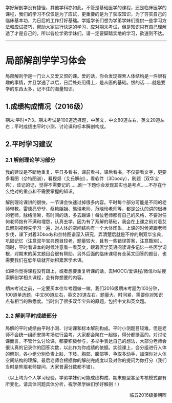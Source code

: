 学好解剖学没有捷径，其他学科亦如此。不管是基础医学的课程，还是临床医学的课程，我们的学习不仅仅是为了应试，更重要的是为了获取知识，为了夯实自己的临床基本功，为日后的工作打好基础。学姐学长们想为学弟学妹们提供一些学习方法和应试技巧，帮助大家进行快速的学习，应对期末考试，但是知识只有自己理解透了才是自己的，所以各位学弟学妹们，请一定要脚踏实地的学习，欲速则不达。

----

# 局部解剖学学习体会

局部解剖学是一门让人又爱又恨的课。爱的话，你会发现探索人体结构是一件很有趣的事情，并且学通了以后，日后处处用得上，是从医的基础。恨的话……就是要学的东西太多，记不住的海量知识。

## 1.成绩构成情况（2016级） 
期末:平时=7:3。期末考试是100道选择题，中英文，中文80道左右，英文20道左右；平时成绩由平时小测、讨论课和标本解剖构成。

## 2.平时学习建议
### 2.1 解剖理论学习部分

我的建议是不断地重复，平日多看书，课前看书，课后看书，不仅要看文字，更要多看图（奈特图谱），看视频（艾氏解剖），看软件（3Dbody），刷题（双华宝典），该记的记，觉得不需要记的……刷一下题你会发现其实也是考点……不存在什么绝对的重点和不需要掌握的知识。

解剖理论课讲的很快，一节课会快速过掉很多内容。平时每个部分可能是不同的老师带教，雷德亮爷爷、蔡艳姐姐、熊琨老师、范晓玲老师等，都是公认的讲的很棒的老师，脉络清晰，有时间的话，多去蹭课！每位老师都有自己的风格，不要对任何老师抱有不满和埋怨，认真去学。因为有了系解的基础，我会在上课之前对着艾氏解剖视频先学习一遍，对人体的空间结构有一个大体印象，上课的时候紧跟老师步伐，课下对着3Dbody和奈特图谱深入研究，弄清楚后就是不停的刷双华宝典，巩固记忆（注意双华宝典题目较老，题量较大，且有一些错误答案，注意甄别）。同时，平时看课本的时候注意看一看英文，跟着医学英语阅读课多记忆一些医学词根，对期末的英文题目会很有帮助。另外后面的临床课程有全英文回答的题目，也需要我们在低年级就开始积累医学术语。

如果你觉得课程没有跟上，或者想要重复听课的话，去MOOC/爱课程/微信/b站搜索解剖学相关课程，会有你想要的内容。

期末考试之前，一定要买本往年考题做一做。我们2016级期末考题为100分钟，100道单选题，中文80道左右，英文20道左右。题量大，时间紧，需要你对知识点有相当的熟悉度。当时出了很多双华宝典的原题，包括中文和英文题。

### 2.2 解剖平时成绩部分

局解的平时成绩由平时小测、讨论课和标本解剖构成。平时小测题目较难，但是老师不会统一组织安排考场进行监考，大家都会聚在一起做，得分都挺高的。对讨论课而言，不管什么讨论课，都要积极参与，多举手表达自己的想法，大部分老师会很认真的记录你的回答次数，以此作为你成绩的依据。实验课上，会分组进行人体的解剖，各小组分别负责上肢、下肢、胸部、腹部等，争取多动手，加深你对人体空间结构的理解。最后老师会根据你的解剖完成度以及对你的提问为你打分（我们当时是熊琨老师提问，大家普遍分数都不错）。

（以上均为个人学习经验，学弟学妹们可能成绩构成、期末题型甚至考核模式都有所变化，请具体问题具体分析，祝学弟学妹们学好解剖！）

<p align="right">临五2016级姜朝晖</p>